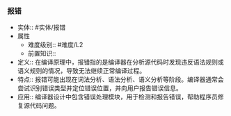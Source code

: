 ###  报错 
- 实体:: #实体/报错 
- 属性
	- 难度级别:: #难度/L2 
	- 前置知识::
- 定义:: 在编译原理中，报错指的是编译器在分析源代码时发现违反语法规则或语义规则的情况，导致无法继续正常编译过程。
- 特点:: 报错可能出现在词法分析、语法分析、语义分析等阶段。编译器通常会尝试识别错误类型并定位错误位置，并向用户报告错误信息。
- 应用:: 编译器设计中包含错误处理模块，用于检测和报告错误，帮助程序员修复源代码问题。